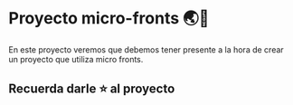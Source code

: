 # Proyecto micro-fronts 🌏🔬
En este proyecto veremos que debemos tener presente a la hora de crear un proyecto que utiliza micro fronts. 

## Recuerda darle ⭐️ al proyecto